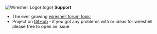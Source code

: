 ![Wireshell Logo](/assets/img/favicon-16x16.png){.logo} **Support**

- The ever growing [wireshell forum topic](https://processwire.com/talk/topic/9494-wireshell-an-extendable-processwire-command-line-interface/?view=getlastpost)
- Project on [GitHub](https://github.com/wireshell/wireshell) - if you got any problems with or ideas for wireshell please free to open an issue
